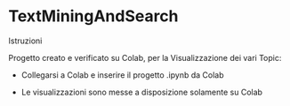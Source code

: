 # TextMiningAndSearch

Istruzioni

Progetto creato e verificato su Colab, per la Visualizzazione dei vari Topic:

- Collegarsi a Colab e inserire il progetto .ipynb da Colab

- Le visualizzazioni sono messe a disposizione solamente su Colab
